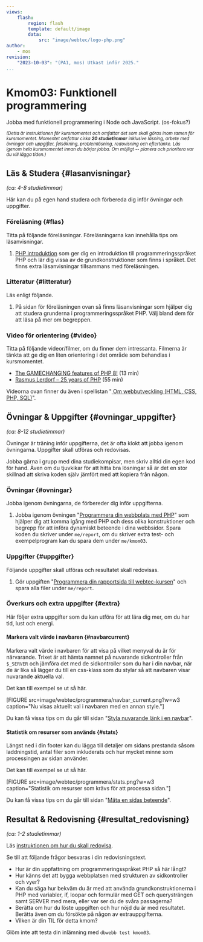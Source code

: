 ```yaml
---
views:
    flash:
        region: flash
        template: default/image
        data:
            src: "image/webtec/logo-php.png"
author:
    - mos
revision:
    "2023-10-03": "(PA1, mos) Utkast inför 2025."
...
```

Kmom03: Funktionell programmering
==================================

Jobba med funktionell programmering i Node och JavaScript.
(os-fokus?)



<small><i>(Detta är instruktionen för kursmomentet och omfattar det som skall göras inom ramen för kursmomentet. Momentet omfattar cirka **20 studietimmar** inklusive läsning, arbete med övningar och uppgifter, felsökning, problemlösning, redovisning och eftertanke. Läs igenom hela kursmomentet innan du börjar jobba. Om möjligt -- planera och prioritera var du vill lägga tiden.)</i></small>



<!--
Labbmiljö  {#labbmiljo}
---------------------------------

*(ca: 2-4 studietimmar)*

Komplettera din labbmiljö med följande.

* Dubbelkolla även att du kör version 8.0 (eller högre) av PHP.
* [Lägg till PHP i din PATH](labbmiljo/php-i-pathen).
* [Installera Composer för pakethantering med PHP](labbmiljo/composer).

-->



Läs & Studera  {#lasanvisningar}
---------------------------------

*(ca: 4-8 studietimmar)*

Här kan du på egen hand studera och förbereda dig inför övningar och uppgifter.



### Föreläsning {#flas}

Titta på följande föreläsningar. Föreläsningarna kan innehålla tips om läsanvisningar.

1. [PHP introduktion](./../forelasning/php-introduktion) som ger dig en introduktion till programmeringsspråket PHP och lär dig vissa av de grundkonstruktioner som finns i språket. Det finns extra läsanvisningar tillsammans med föreläsningen.

<!--
1. [PHP sidkontroller och vyer](./../forelasning/php-sidkontroller-vyer) för att beskriva flödet när en websida produceras med PHP och koppla till MVC?

1. Föreläsning som visar flödet i hur en PHP-sida processas, så man får en mental bild som hjälper till vid felsökning?

1. Någon mer handfast föreläsning i PHP, som hjälper dem att programemra de allra första stapplande konstruktionerna? Eller gör det till en övning som kan spelas in på video.

-->



### Litteratur  {#litteratur}

Läs enligt följande.

1. På sidan för föreläsningen ovan så finns läsanvisningar som hjälper dig att studera grunderna i programmeringsspråket PHP. Välj bland dem för att läsa på mer om begreppen.

<!--
* Jobba igenom PHP-guiden och börja använda den igen? Komplettera korta artiklar med videor och exempelprogram.

1. Läs igenom följande sektion i guiden "[Kom igång med HTML och CSS](guide/kom-igang-med-html-och-css)".
    * [Tabeller](guide/kom-igang-med-html-och-css/tabeller)
-->



### Video för orientering {#video}

Titta på följande videor/filmer, om du finner dem intressanta. Filmerna är tänkta att ge dig en liten orientering i det område som behandlas i kursmomentet.

* [The GAMECHANGING features of PHP 8!](https://www.youtube.com/watch?v=f_cwnwaEwaY) (13 min)
* [Rasmus Lerdorf – 25 years of PHP](https://www.youtube.com/watch?v=Qa_xVjTiOUw) (55 min)

Videorna ovan finner du även i spellistan "[ Om webbutveckling (HTML, CSS, PHP, SQL)](https://www.youtube.com/playlist?list=PLKtP9l5q3ce-Qp6DTS_2s6q-Br66ufoWc)".



Övningar & Uppgifter  {#ovningar_uppgifter}
-------------------------------------------

*(ca: 8-12 studietimmar)*

Övningar är träning inför uppgifterna, det är ofta klokt att jobba igenom övningarna. Uppgifter skall utföras och redovisas.

Jobba gärna i grupp med dina studiekompisar, men skriv alltid din egen kod för hand. Även om du tjuvkikar för att hitta bra lösningar så är det en stor skillnad att skriva koden själv jämfört med att kopiera från någon.



### Övningar {#ovningar}

Jobba igenom övningarna, de förbereder dig inför uppgifterna.

1. Jobba igenom övningen "[Programmera din webbplats med PHP](kunskap/programmera-din-webbplats-med-php)" som hjälper dig att komma igång med PHP och dess olika konstruktioner och begrepp för att införa dynamiskt beteende i dina webbsidor. Spara koden du skriver under `me/report`, om du skriver extra test- och exempelprogram kan du spara dem under `me/kmom03`.



### Uppgifter {#uppgifter}

Följande uppgifter skall utföras och resultatet skall redovisas.

1. Gör uppgiften "[Programmera din rapportsida till webtec-kursen](uppgift/programmera-din-rapport-sida-till-webtec-kursen)" och spara alla filer under `me/report`.

<!--
* Uppgift från webtec-v1, kan innehålla exempel som går att återanvända "[Programmera med PHP](uppgift/programmera-med-php)".

* Gör några små videor som visar hur man problemlöser och kodar små lösningar i PHP-program. För att hjälpa dem igång med små konstruktioner.

* Inför labbarna om det känns som det behövs och om det känns att det finns utrymme.

1. Gör uppgiften "[PHP lab 1: uttryck, datatyper och variabler](uppgift/php-lab1-uttryck-datatyper-och-variabler)". Spara alla filerna i katalogen `me/kmom01/lab1`.

1. Gör uppgiften "[PHP lab 2: villkor, loopar och inbyggda funktioner](uppgift/php-lab2-villkor-loopar-och-inbyggda-funktioner)". Spara alla filerna i katalogen `me/kmom02/lab2`.

Kanske uppdatera guiden med video och övningsuppgifter samt skapa labbar som tränar på det som guiden tar upp.

-->



### Överkurs och extra uppgifter {#extra}

Här följer extra uppgifter som du kan utföra för att lära dig mer, om du har tid, lust och energi.



#### Markera valt värde i navbaren {#navbarcurrent}

Markera valt värde i navbaren för att visa på vilket menyval du är för närvarande. Trixet är att hämta namnet på nuvarande sidkontroller från `$_SERVER` och jämföra det med de sidkontroller som du har i din navbar, när de är lika så lägger du till en css-klass som du stylar så att navbaren visar nuvarande aktuella val.

Det kan till exempel se ut så här.

[FIGURE src=image/webtec/programmera/navbar_current.png?w=w3 caption="Nu visas aktuellt val i navbaren med en annan style."]

Du kan få vissa tips om du går till sidan "[Styla nuvarande länk i en navbar](https://dbwebb.se/guide/kom-igang-med-programmering-i-php/styla-nuvarande-lank-i-en-navbar)".



#### Statistik om resurser som används {#stats}

Längst ned i din footer kan du lägga till detaljer om sidans prestanda såsom laddningstid, antal filer som inkluderats och hur mycket minne som processingen av sidan använder.

Det kan till exempel se ut så här.

[FIGURE src=image/webtec/programmera/stats.png?w=w3 caption="Statistik om resurser som krävs för att processa sidan."]

Du kan få vissa tips om du går till sidan "[Mäta en sidas beteende](https://dbwebb.se/guide/kom-igang-med-programmering-i-php/mata-en-sidas-beteende)".



Resultat & Redovisning  {#resultat_redovisning}
-----------------------------------------------

*(ca: 1-2 studietimmar)*

Läs [instruktionen om hur du skall redovisa](./../redovisa).

Se till att följande frågor besvaras i din redovisningstext.

* Hur är din uppfattning om programmeringsspråket PHP så här långt?
* Hur känns det att bygga webbplatsen med strukturen av sidkontroller och vyer?
* Kan du säga hur bekväm du är med att använda grundkonstruktionerna i PHP med variabler, if, loopar och formulär med GET och querysträngen samt SERVER med mera, eller var ser du de svåra passagerna?
* Berätta om hur du löste uppgiften och hur nöjd du är med resultatet. Berätta även om du försökte på någon av extrauppgifterna.
* Vilken är din TIL för detta kmom?

Glöm inte att testa din inlämning med `dbwebb test kmom03`.
